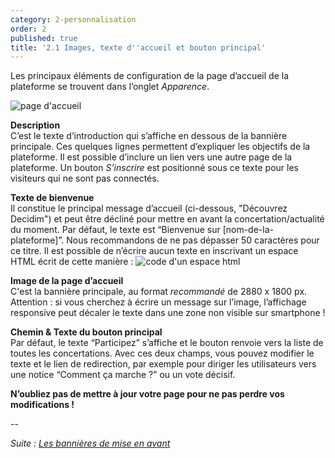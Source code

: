 ```yaml
---
category: 2-personnalisation
order: 2
published: true
title: '2.1 Images, texte d''accueil et bouton principal'
---
```

Les principaux éléments de configuration de la page d’accueil de la plateforme se trouvent dans l’onglet _Apparence_.

![page d'accueil]({{site.baseurl}}/images/accueil_demo.png)

**Description**    
C’est le texte d’introduction qui s’affiche en dessous de la bannière principale. Ces quelques lignes permettent d’expliquer les objectifs de la plateforme. Il est possible d’inclure un lien vers une autre page de la plateforme. Un bouton _S’inscrire_ est positionné sous ce texte pour les visiteurs qui ne sont pas connectés.

**Texte de bienvenue**    
Il constitue le principal message d’accueil (ci-dessous, "Découvrez Decidim") et peut être décliné pour mettre en avant la concertation/actualité du moment. Par défaut, le texte est “Bienvenue sur [nom-de-la-plateforme]”. Nous recommandons de ne pas dépasser 50 caractères pour ce titre. Il est possible de n’écrire aucun texte en inscrivant un espace HTML écrit de cette manière : ![code d'un espace html]({{site.baseurl}}/images/1-3-2-blank-space-html.png)

**Image de la page d’accueil**    
C'est la bannière principale, au format _recommandé_ de 2880 x 1800 px. Attention : si vous cherchez à écrire un message sur l’image, l’affichage responsive peut décaler le texte dans une zone non visible sur smartphone !

**Chemin & Texte du bouton principal**   
Par défaut, le texte “Participez” s’affiche et le bouton renvoie vers la liste de toutes les concertations. Avec ces deux champs, vous pouvez modifier le texte et le lien de redirection, par exemple pour diriger les utilisateurs vers une notice “Comment ça marche ?” ou un vote décisif.

__N’oubliez pas de mettre à jour votre page pour ne pas perdre vos modifications !__

--

*Suite : [Les bannières de mise en avant]({{site.baseurl}}2-personnalisation/2-les-bannières-de-mise-en-avant/)*
